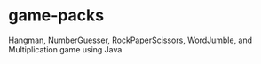 # game-packs

Hangman, NumberGuesser, RockPaperScissors, WordJumble, and Multiplication game using Java
